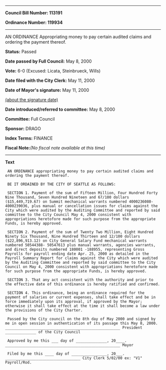 

********

**Council Bill Number: 113191**
   
**Ordinance Number: 119934**
********

 AN ORDINANCE Appropriating money to pay certain audited claims and ordering the payment thereof.

**Status:** Passed
   
**Date passed by Full Council:** May 8, 2000
   
**Vote:** 6-0 (Excused: Licata, Steinbrueck, Wills)
   
**Date filed with the City Clerk:** May 11, 2000
   
**Date of Mayor's signature:** May 11, 2000
   
[(about the signature date)](/~public/approvaldate.htm)
   
   
   
**Date introduced/referred to committee:** May 8, 2000
   
**Committee:** Full Council
   
**Sponsor:** DRAGO
   
   
**Index Terms:** FINANCE

**Fiscal Note:**_(No fiscal note available at this time)_

********

**Text**
   
```
 AN ORDINANCE appropriating money to pay certain audited claims and ordering the payment thereof.

 BE IT ORDAINED BY THE CITY OF SEATTLE AS FOLLOWS:

 SECTION 1. Payment of the sum of Fifteen Million, Four Hundred Forty Nine Thousand, Seven Hundred Nineteen and 67/100 dollars ($15,449,719.67) on Summit mechanical warrants numbered 4000236080- 4000239036, plus manual or cancellation issues for claims against the City which were audited by the Auditing Committee and reported by said committee to the City Council May 4, 2000 consistent with appropriations heretofore made for such purpose from the appropriate Funds, is hereby approved.

 SECTION 2. Payment of the sum of Twenty Two Million, Eight Hundred Ninety Six Thousand, Nine Hundred Thirteen and 12/100 dollars ($22,896,913.12) on City General Salary Fund mechanical warrants numbered 50544388- 50547613 plus manual warrants, agencies warrants, and direct deposits numbered 180001 -188955, representing Gross Payrolls for payroll ending date Apr. 25, 2000 as detailed in the Payroll Summary Report for claims against the City which were audited by the Auditing Committee and reported by said committee to the City Council on May 4, 2000 consistent with appropriations heretofore made for such purpose from the appropriate Funds, is hereby approved.

 SECTION 3. That any act consistent with the authority and prior to the effective date of this ordinance is hereby ratified and confirmed.

 SECTION 4. This ordinance, being an ordinance required for the payment of salaries or current expenses, shall take effect and be in force immediately upon its approval, if approved by the Mayor; otherwise it shall take effect at the time it shall become a law under the provisions of the City Charter.

 Passed by the City council on the 8th day of May 2000 and signed by me in open session in authentication of its passage this May 8, 2000. ____________________________________________________ President ______________ of the City Council

 Approved by me this ___ day of ______________, 20____. ____________________________________________________ Mayor

 Filed by me this ____ day of ________________, 20___. __________________________________ City Clerk 5/02/00 ex: "V1" Payroll/Rod.

```
